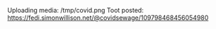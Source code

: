 Uploading media: /tmp/covid.png
Toot posted: https://fedi.simonwillison.net/@covidsewage/109798468456054980

